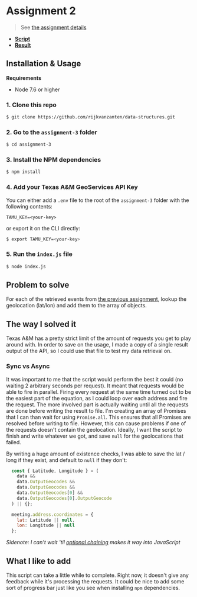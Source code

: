 # Assignment 2

> See [the assignment details](https://github.com/visualizedata/data-structures/blob/master/assignments/weekly_assignment_03.md)

* [**Script**](https://github.com/rijkvanzanten/data-structures/blob/master/assignment-3/index.js)
* [**Result**](https://github.com/rijkvanzanten/data-structures/blob/master/assignment-3/output.json)

## Installation & Usage

**Requirements**  
* Node 7.6 or higher

### 1. Clone this repo

```bash
$ git clone https://github.com/rijkvanzanten/data-structures.git
```

### 2. Go to the `assignment-3` folder

```bash
$ cd assignment-3
```

### 3. Install the NPM dependencies

```bash
$ npm install
```

### 4. Add your Texas A&M GeoServices API Key

You can either add a `.env` file to the root of the `assignment-3` folder with the following contents:

```
TAMU_KEY=<your-key>
```

or export it on the CLI directly:

```bash
$ export TAMU_KEY=<your-key>
```

### 5. Run the `index.js` file

```bash
$ node index.js
```

## Problem to solve

For each of the retrieved events from [the previous assignment](../assignment-2), lookup the geolocation (lat/lon) and add them to the array of objects.

## The way I solved it

Texas A&M has a pretty strict limit of the amount of requests you get to play around with. In order to save on the usage, I made a copy of a single result output of the API, so I could use that file to test my data retrieval on.

### Sync vs Async

It was important to me that the script would perform the best it could (no waiting 2 arbitrary seconds per request). It meant that requests would be able to fire in parallel. Firing every request at the same time turned out to be the easiest part of the equation, as I could loop over each address and fire the request. The more involved part is actually waiting until all the requests are done before writing the result to file. I'm creating an array of Promises that I can than wait for using `Promise.all`. This ensures that all Promises are resolved before writing to file. However, this can cause problems if one of the requests doesn't contain the geolocation. Ideally, I want the script to finish and write whatever we got, and save `null` for the geolocations that failed.

By writing a huge amount of existence checks, I was able to save the lat / long if they exist, and default to `null` if they don't:

```js
  const { Latitude, Longitude } = (
    data &&
    data.OutputGeocodes &&
    data.OutputGeocodes &&
    data.OutputGeocodes[0] &&
    data.OutputGeocodes[0].OutputGeocode
  ) || {};

  meeting.address.coordinates = {
    lat: Latitude || null,
    lon: Longitude || null
  };
```

_Sidenote: I can't wait 'til [optional chaining](https://github.com/tc39/proposal-optional-chaining) makes it way into JavaScript_

## What I like to add

This script can take a little while to complete. Right now, it doesn't give any feedback while it's processing the requests. It could be nice to add some sort of progress bar just like you see when installing `npm` dependencies.
